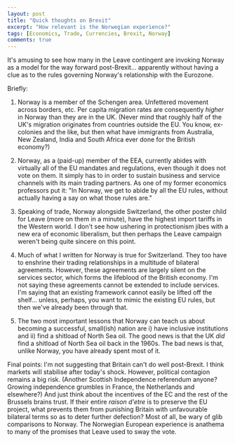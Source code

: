 ```yaml
---
layout: post
title: "Quick thoughts on Brexit"
excerpt: "How relevant is the Norwegian experience?"
tags: [Economics, Trade, Currencies, Brexit, Norway]
comments: true
---
```


It's amusing to see how many in the Leave contingent are invoking Norway as a model for the way forward post-Brexit... apparently without having a clue as to the rules governing Norway's relationship with the Eurozone. 

Briefly:

1. Norway is a member of the Schengen area. Unfettered movement across borders, etc. Per capita migration rates are consequently *higher* in Norway than they are in the UK. (Never mind that roughly half of the UK's migration originates from countries outside the EU. You know, ex-colonies and the like, but then what have immigrants from Australia, New Zealand, India and South Africa ever done for the British economy?)

2. Norway, as a (paid-up) member of the EEA, currently abides with virtually all of the EU mandates and regulations, even though it does not vote on them. It simply has to in order to sustain business and service channels with its main trading partners. As one of my former economics professors put it: "In Norway, we get to abide by all the EU rules, without actually having a say on what those rules are."

3. Speaking of trade, Norway alongside Switzerland, the other poster child for Leave (more on them in a minute), have the highest import tariffs in the Western world. I don't see how ushering in protectionism jibes with a new era of economic liberalism, but then perhaps the Leave campaign weren't being quite sincere on this point.

4. Much of what I written for Norway is true for Switzerland. They too have to enshrine their trading relationships in a multitude of bilateral agreements. However, these agreements are largely silent on the services sector, which forms the lifeblood of the British economy. I'm not saying these agreements cannot be extended to include services. I'm saying that an existing framework cannot easily be lifted off the shelf... unless, perhaps, you want to mimic the existing EU rules, but then we've already been through that.

5. The two most important lessons that Norway can teach us about becoming a successful, small(ish) nation are i) have inclusive institutions and ii) find a shitload of North Sea oil. The good news is that the UK *did* find a shitload of North Sea oil back in the 1960s. The bad news is that, unlike Norway, you have already spent most of it.

Final points: I'm not suggesting that Britain can't do well post-Brexit. I think markets will stabilise after today's shock. However, political contagion remains a big risk. (Another Scottish Independence referendum anyone? Growing independence grumbles in France, the Netherlands and elsewhere?) And just think about the incentives of the EC and the rest of the Brussels brains trust. If their entire *raison d'etre* is to preserve the EU project, what prevents them from punishing Britain with unfavourable bilateral terms so as to deter further defection? Most of all, be wary of glib comparisons to Norway. The Norwegian European experience is anathema to many of the promises that Leave used to sway the vote.
